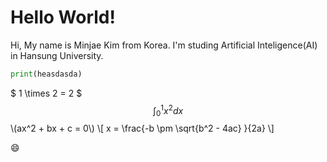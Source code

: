 # Hello World!
Hi, My name is Minjae Kim from Korea. I'm studing Artificial Inteligence(AI) in Hansung University.

``` python
print(heasdasda)
```

$ 1 \times 2 = 2 $
$$ \int_{0}^{1}{x^2}dx $$
\\(ax^2 + bx + c = 0\\)
\\[ x = \frac{-b \pm \sqrt{b^2 - 4ac} }{2a} \\]

:smile: